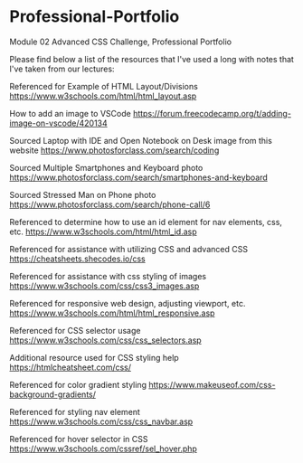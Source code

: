 # Professional-Portfolio
Module 02 Advanced CSS Challenge, Professional Portfolio

Please find below a list of the resources that I've used a long with notes that I've taken from our lectures:

Referenced for Example of HTML Layout/Divisions
	https://www.w3schools.com/html/html_layout.asp

How to add an image to VSCode
	https://forum.freecodecamp.org/t/adding-image-on-vscode/420134

Sourced Laptop with IDE and Open Notebook on Desk image from this website
	https://www.photosforclass.com/search/coding

Sourced Multiple Smartphones and Keyboard photo
	https://www.photosforclass.com/search/smartphones-and-keyboard

Sourced Stressed Man on Phone photo
	https://www.photosforclass.com/search/phone-call/6

Referenced to determine how to use an id element for nav elements, css, etc.
	https://www.w3schools.com/html/html_id.asp

Referenced for assistance with utilizing CSS and advanced CSS
	https://cheatsheets.shecodes.io/css

Referenced for assistance with css styling of images
	https://www.w3schools.com/css/css3_images.asp

Referenced for responsive web design, adjusting viewport, etc.
	https://www.w3schools.com/html/html_responsive.asp

Referenced for CSS selector usage
	https://www.w3schools.com/css/css_selectors.asp

Additional resource used for CSS styling help
	https://htmlcheatsheet.com/css/

Referenced for color gradient styling
	https://www.makeuseof.com/css-background-gradients/

Referenced for styling nav element
	https://www.w3schools.com/css/css_navbar.asp

Referenced for hover selector in CSS
	https://www.w3schools.com/cssref/sel_hover.php